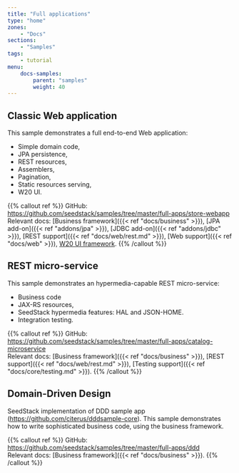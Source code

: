 ```yaml
---
title: "Full applications"
type: "home"
zones:
    - "Docs"
sections:
    - "Samples"    
tags:
    - tutorial
menu:
    docs-samples:
        parent: "samples"
        weight: 40
---
```


## Classic Web application

This sample demonstrates a full end-to-end Web application:

* Simple domain code,
* JPA persistence,
* REST resources,
* Assemblers,
* Pagination,
* Static resources serving,
* W20 UI.

{{% callout ref %}}
GitHub: https://github.com/seedstack/samples/tree/master/full-apps/store-webapp
<br>Relevant docs: [Business framework]({{< ref "docs/business" >}}), [JPA add-on]({{< ref "addons/jpa" >}}),
[JDBC add-on]({{< ref "addons/jdbc" >}}), [REST support]({{< ref "docs/web/rest.md" >}}),
[Web support]({{< ref "docs/web" >}}), [W20 UI framework](//w20-framework.github.io).
{{% /callout %}}

## REST micro-service

This sample demonstrates an hypermedia-capable REST micro-service:

* Business code
* JAX-RS resources,
* SeedStack hypermedia features: HAL and JSON-HOME.
* Integration testing.

{{% callout ref %}}
GitHub: https://github.com/seedstack/samples/tree/master/full-apps/catalog-microservice
<br>Relevant docs: [Business framework]({{< ref "docs/business" >}}), [REST support]({{< ref "docs/web/rest.md" >}}),
[Testing support]({{< ref "docs/core/testing.md" >}}).
{{% /callout %}}

## Domain-Driven Design

SeedStack implementation of DDD sample app (https://github.com/citerus/dddsample-core). This sample demonstrates how to write sophisticated business code, using the business framework.

{{% callout ref %}}
GitHub: https://github.com/seedstack/samples/tree/master/full-apps/ddd
<br>Relevant docs: [Business framework]({{< ref "docs/business" >}}).
{{% /callout %}}

